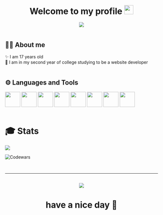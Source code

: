 <div align='center'>
  <h1>
    <b>Welcome to my profile</b>
    <img src="https://media.giphy.com/media/hvRJCLFzcasrR4ia7z/giphy.gif" width="30px"/>
  </h1>
  <img src="https://i.giphy.com/media/v1.Y2lkPTc5MGI3NjExNDN0Z3ZjdGFpYXZtM2l3ejVzeXlxNzViZG8xYTRyZzJsM3Btb2gyaSZlcD12MV9pbnRlcm5hbF9naWZfYnlfaWQmY3Q9Zw/4ilFRqgbzbx4c/giphy.gif">
  <br>
</div>

<br>

## 🧑‍💻 About me
<div>
✨ I am 17 years old<br>
👾 I am in my second year of college studying to be a website developer
</div>

<br>

## ⚙️ Languages and Tools
<div>
  <img src="https://cdn.jsdelivr.net/gh/devicons/devicon@latest/icons/html5/html5-original.svg" width='50px' />
  <img src="https://cdn.jsdelivr.net/gh/devicons/devicon@latest/icons/css3/css3-original.svg" width='50px' />
  <img src="https://cdn.jsdelivr.net/gh/devicons/devicon@latest/icons/javascript/javascript-original.svg" width='50px'/>
  <img src="https://cdn.jsdelivr.net/gh/devicons/devicon@latest/icons/react/react-original.svg" width='50px' />
  <img src="https://cdn.jsdelivr.net/gh/devicons/devicon@latest/icons/sass/sass-original.svg" width='50px' />
  <img src="https://cdn.jsdelivr.net/gh/devicons/devicon@latest/icons/python/python-original.svg" width='50px' />
  <img src="https://cdn.jsdelivr.net/gh/devicons/devicon@latest/icons/cplusplus/cplusplus-original.svg" width='50px' />
  <img src="https://cdn.jsdelivr.net/gh/devicons/devicon@latest/icons/csharp/csharp-original.svg" width='50px' />
</div>

<br>

<h1>🎓 <b>Stats</b></h1>
<img src='https://leetcard.jacoblin.cool/woookle?theme=unicorn&font=Noto%20Sans%20Bassa%20Vah'>

![Codewars](https://github.r2v.ch/codewars?user=woookle&top_languages=true&stroke=%23b362ff&theme=purple_dark)

<br>
<hr>
<br>

<div align='center'>
  <img src='https://media.giphy.com/media/13Z5kstwARnPna/giphy.gif?cid=790b76115qfkngvggesvk452sa3r1mo4lmgnk9gn559fbll1&ep=v1_gifs_search&rid=giphy.gif&ct=g'>
  <h1>
   <b>have a nice day</b> 🖤
  </h1>
</div>

